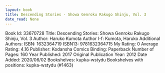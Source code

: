```yaml
---
layout: book
title: Descending Stories - Showa Genroku Rakugo Shinju, Vol. 3
date_read: None
---
```


Book Id: 33670728
Title: Descending Stories: Showa Genroku Rakugo Shinju, Vol. 3
Author: Haruko Kumota
Author l-f: Kumota, Haruko
Additional Authors: 
ISBN: 1632364719
ISBN13: 9781632364715
My Rating: 0
Average Rating: 4.16
Publisher: Kodansha Comics
Binding: Paperback
Number of Pages: 160
Year Published: 2017
Original Publication Year: 2012
Date Added: 2020/06/02
Bookshelves: kupka-wstydu
Bookshelves with positions: kupka-wstydu (#1463)

